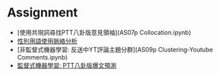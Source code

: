 # Assignment

- [使用共現詞尋找PTT八卦版意見領袖](AS07p Collocation.ipynb)
- [性別用語使用脈絡分析](AS08p_gender_embeddings.ipynb)
- [非監督式機器學習: 反送中YT評論主題分群](AS09p Clustering-Youtube Comments.ipynb)
- [監督式機器學習: PTT八卦版爆文預測](AS10.ipynb)
